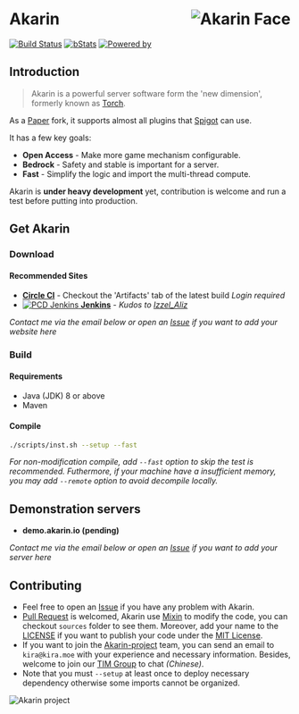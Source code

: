 # <img src="https://i.loli.net/2018/05/17/5afd869c443ef.png" alt="Akarin Face" align="right">Akarin
[![Build Status](https://circleci.com/gh/Akarin-project/Akarin/tree/master.svg?style=svg)](https://circleci.com/gh/Akarin-project/Akarin/tree/master)
[![bStats](https://img.shields.io/badge/bStats-Torch-0099ff.svg?style=flat)](https://bstats.org/plugin/bukkit/Torch)
[![Powered by](https://img.shields.io/badge/Powered_by-Akarin_project-ee6aa7.svg?style=flat)](https://akarin.io)

Introduction
---
> Akarin is a powerful server software form the 'new dimension', formerly known as [Torch](https://github.com/Akarin-project/Torch).

As a [Paper](https://github.com/PaperMC/Paper) fork, it supports almost all plugins that [Spigot](https://hub.spigotmc.org/stash/projects/SPIGOT/repos/spigot/browse) can use.

It has a few key goals:
* **Open Access** - Make more game mechanism configurable.
* **Bedrock** - Safety and stable is important for a server. 
* **Fast** - Simplify the logic and import the multi-thread compute.

Akarin is **under heavy development** yet, contribution is welcome and run a test before putting into production.

Get Akarin
---
### Download
#### Recommended Sites
+ [**Circle CI**](https://circleci.com/gh/Akarin-project/Akarin/tree/master) - Checkout the 'Artifacts' tab of the latest build  *Login required*
+ [![PCD Jenkins](http://ci.pcd.ac.cn/job/Akarin/badge/icon) **Jenkins**](http://ci.ilummc.com/job/Akarin/) - *Kudos to [Izzel_Aliz](https://github.com/IzzelAliz)*

*Contact me via the email below or open an [Issue](https://github.com/Akarin-project/akarin/issues) if you want to add your website here*

### Build
#### Requirements
* Java (JDK) 8 or above
* Maven

#### Compile
```sh
./scripts/inst.sh --setup --fast
```
*For non-modification compile, add `--fast` option to skip the test is recommended.*
*Futhermore, if your machine have a insufficient memory, you may add `--remote` option to avoid decompile locally.*

Demonstration servers
---
+ **demo.akarin.io (pending)**

*Contact me via the email below or open an [Issue](https://github.com/Akarin-project/akarin/issues) if you want to add your server here*

Contributing
---
* Feel free to open an [Issue](https://github.com/Akarin-project/akarin/issues) if you have any problem with Akarin.
* [Pull Request](https://github.com/Akarin-project/akarin/pulls) is welcomed, Akarin use [Mixin](https://github.com/SpongePowered/Mixin) to modify the code, you can checkout `sources` folder to see them. Moreover, add your name to the [LICENSE](https://github.com/Akarin-project/Akarin/blob/master/LICENSE.md) if you want to publish your code under the [MIT License](https://github.com/Akarin-project/Akarin/blob/master/licenses/MIT.md).
* If you want to join the [Akarin-project](https://github.com/Akarin-project) team, you can send an email to `kira@kira.moe` with your experience and necessary information. Besides, welcome to join our [TIM Group](https://jq.qq.com/?_wv=1027&k=59q2kV4) to chat *(Chinese)*.
* Note that you must `--setup` at least once to deploy necessary dependency otherwise some imports cannot be organized.

![Akarin project](https://i.loli.net/2018/05/13/5af7fbbfbcddf.png)